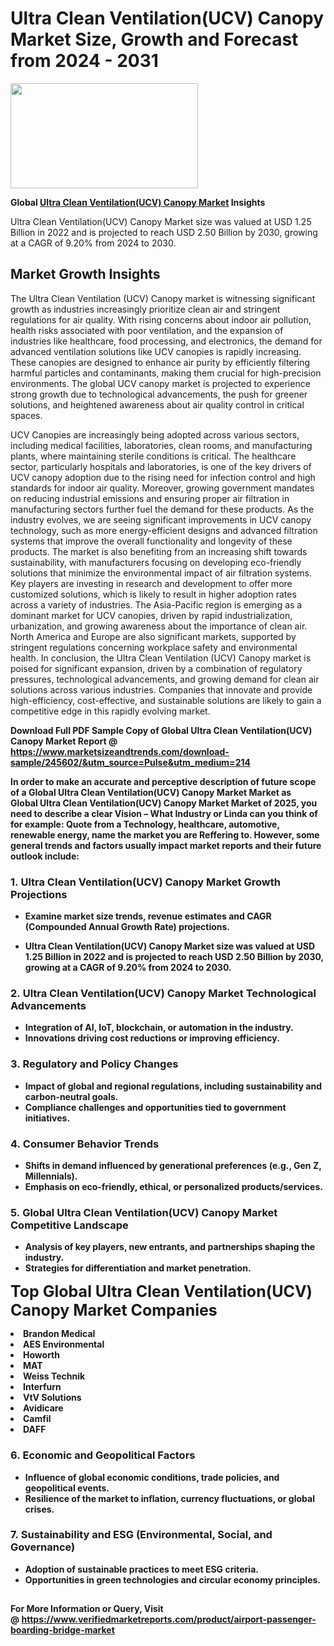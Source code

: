 <H1>Ultra Clean Ventilation(UCV) Canopy Market Size, Growth and Forecast from 2024 - 2031</H1><img class="aligncenter size-medium wp-image-584254" src="https://thirdeyenews.in/wp-content/uploads/2024/09/Global-Market-Research-300x168.jpeg" alt="" width="300" height="168" /><p><strong>Global&nbsp;<a href="https://www.marketsizeandtrends.com/download-sample/245602/&amp;utm_source=Pulse&amp;utm_medium=214">Ultra Clean Ventilation(UCV) Canopy Market</a> Insights</strong></p><p>Ultra Clean Ventilation(UCV) Canopy Market size was valued at USD 1.25 Billion in 2022 and is projected to reach USD 2.50 Billion by 2030, growing at a CAGR of 9.20% from 2024 to 2030.</p><p><h2>Market Growth Insights</h2> <p>The Ultra Clean Ventilation (UCV) Canopy market is witnessing significant growth as industries increasingly prioritize clean air and stringent regulations for air quality. With rising concerns about indoor air pollution, health risks associated with poor ventilation, and the expansion of industries like healthcare, food processing, and electronics, the demand for advanced ventilation solutions like UCV canopies is rapidly increasing. These canopies are designed to enhance air purity by efficiently filtering harmful particles and contaminants, making them crucial for high-precision environments. The global UCV canopy market is projected to experience strong growth due to technological advancements, the push for greener solutions, and heightened awareness about air quality control in critical spaces.</p> <p><strong></strong></p> <p>UCV Canopies are increasingly being adopted across various sectors, including medical facilities, laboratories, clean rooms, and manufacturing plants, where maintaining sterile conditions is critical. The healthcare sector, particularly hospitals and laboratories, is one of the key drivers of UCV canopy adoption due to the rising need for infection control and high standards for indoor air quality. Moreover, growing government mandates on reducing industrial emissions and ensuring proper air filtration in manufacturing sectors further fuel the demand for these products. As the industry evolves, we are seeing significant improvements in UCV canopy technology, such as more energy-efficient designs and advanced filtration systems that improve the overall functionality and longevity of these products. The market is also benefiting from an increasing shift towards sustainability, with manufacturers focusing on developing eco-friendly solutions that minimize the environmental impact of air filtration systems. Key players are investing in research and development to offer more customized solutions, which is likely to result in higher adoption rates across a variety of industries. The Asia-Pacific region is emerging as a dominant market for UCV canopies, driven by rapid industrialization, urbanization, and growing awareness about the importance of clean air. North America and Europe are also significant markets, supported by stringent regulations concerning workplace safety and environmental health. In conclusion, the Ultra Clean Ventilation (UCV) Canopy market is poised for significant expansion, driven by a combination of regulatory pressures, technological advancements, and growing demand for clean air solutions across various industries. Companies that innovate and provide high-efficiency, cost-effective, and sustainable solutions are likely to gain a competitive edge in this rapidly evolving market.</p> <p><strong></p><p><span class=""><strong>Download Full PDF Sample Copy of Global Ultra Clean Ventilation(UCV) Canopy Market Report</strong> @ <a href="https://www.marketsizeandtrends.com/download-sample/245602/&amp;utm_source=Pulse&amp;utm_medium=214" target="_blank">https://www.marketsizeandtrends.com/download-sample/245602/&amp;utm_source=Pulse&amp;utm_medium=214</a></span></p><p>In order to make an accurate and perceptive description of future scope of a Global&nbsp;Ultra Clean Ventilation(UCV) Canopy Market Market as Global&nbsp;Ultra Clean Ventilation(UCV) Canopy Market Market of 2025, you need to describe a clear Vision &ndash; What Industry or Linda can you think of for example: Quote from a Technology, healthcare, automotive, renewable energy, name the market you are Reffering to. However, some general trends and factors usually impact market reports and their future outlook include:</p><h3>1.&nbsp;<strong>Ultra Clean Ventilation(UCV) Canopy Market Growth Projections</strong></h3><ul><li>Examine market size trends, revenue estimates and CAGR (Compounded Annual Growth Rate) projections.</li><li><p>Ultra Clean Ventilation(UCV) Canopy Market size was valued at USD 1.25 Billion in 2022 and is projected to reach USD 2.50 Billion by 2030, growing at a CAGR of 9.20% from 2024 to 2030.</p></li></ul><h3>2.&nbsp;<strong>Ultra Clean Ventilation(UCV) Canopy Market Technological Advancements</strong></h3><ul><li>Integration of AI, IoT, blockchain, or automation in the industry.</li><li>Innovations driving cost reductions or improving efficiency.</li></ul><h3>3.&nbsp;<strong>Regulatory and Policy Changes</strong></h3><ul><li>Impact of global and regional regulations, including sustainability and carbon-neutral goals.</li><li>Compliance challenges and opportunities tied to government initiatives.</li></ul><h3>4.&nbsp;<strong>Consumer Behavior Trends</strong></h3><ul><li>Shifts in demand influenced by generational preferences (e.g., Gen Z, Millennials).</li><li>Emphasis on eco-friendly, ethical, or personalized products/services.</li></ul><h3>5.&nbsp;<strong>Global Ultra Clean Ventilation(UCV) Canopy Market Competitive Landscape</strong></h3><ul><li>Analysis of key players, new entrants, and partnerships shaping the industry.</li><li>Strategies for differentiation and market penetration.</li></ul><p data-pm-slice="1 1 []"><span style="color: inherit; font-family: inherit; font-size: 25px;">Top Global Ultra Clean Ventilation(UCV) Canopy Market Companies</span></p><div class="" data-test-id=""><p><li>Brandon Medical</li><li> AES Environmental</li><li> Howorth</li><li> MAT</li><li> Weiss Technik</li><li> Interfurn</li><li> VtV Solutions</li><li> Avidicare</li><li> Camfil</li><li> DAFF</li></p></div><h3>6.&nbsp;<strong>Economic and Geopolitical Factors</strong></h3><ul><li>Influence of global economic conditions, trade policies, and geopolitical events.</li><li>Resilience of the market to inflation, currency fluctuations, or global crises.</li></ul><h3>7.&nbsp;<strong>Sustainability and ESG (Environmental, Social, and Governance)</strong></h3><ul><li>Adoption of sustainable practices to meet ESG criteria.</li><li>Opportunities in green technologies and circular economy principles.</li></ul><h2><strong style="font-size: 14px;">For More Information or Query, Visit @&nbsp;</strong><a style="background-color: #ffffff; font-size: 14px;" href="https://www.marketsizeandtrends.com/report/ultra-clean-ventilation-ucv-canopy-market/" target="_blank">https://www.verifiedmarketreports.com/product/airport-passenger-boarding-bridge-market</a></h2>
